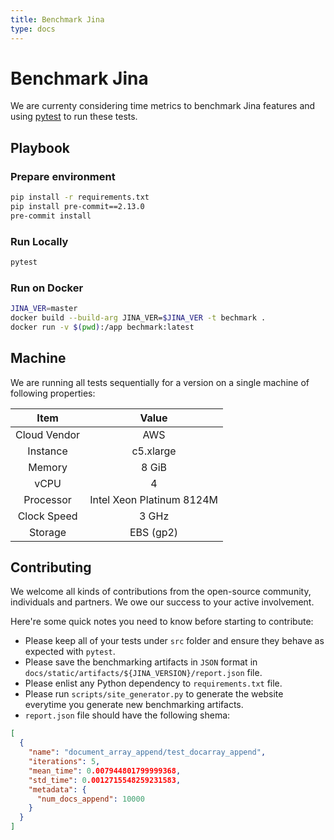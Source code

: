 ```yaml
---
title: Benchmark Jina
type: docs
---
```

# Benchmark Jina

We are currenty considering time metrics to benchmark Jina features and using [pytest](https://docs.pytest.org) to run these tests.

## Playbook

### Prepare environment

```bash
pip install -r requirements.txt
pip install pre-commit==2.13.0
pre-commit install
```

### Run Locally

```bash
pytest
```

### Run on Docker

```bash
JINA_VER=master
docker build --build-arg JINA_VER=$JINA_VER -t bechmark .
docker run -v $(pwd):/app bechmark:latest
```

## Machine

We are running all tests sequentially for a version on a single machine of following properties:

| Item | Value |
| :---: | :---: |
| Cloud Vendor | AWS |
| Instance | c5.xlarge |
| Memory | 8 GiB |
| vCPU | 4 |
| Processor | Intel Xeon Platinum 8124M |
| Clock Speed | 3 GHz |
| Storage | EBS (gp2) |

## Contributing

We welcome all kinds of contributions from the open-source community, individuals and partners. We owe our success to your active involvement.

Here're some quick notes you need to know before starting to contribute:

- Please keep all of your tests under `src` folder and ensure they behave as expected with `pytest`.
- Please save the benchmarking artifacts in `JSON` format in `docs/static/artifacts/${JINA_VERSION}/report.json` file.
- Please enlist any Python dependency to `requirements.txt` file.
- Please run `scripts/site_generator.py` to generate the website everytime you generate new benchmarking artifacts.
- `report.json` file should have the following shema:

```json
[
  {
    "name": "document_array_append/test_docarray_append",
    "iterations": 5,
    "mean_time": 0.007944801799999368,
    "std_time": 0.0012715548259231583,
    "metadata": {
      "num_docs_append": 10000
    }
  }
]
```
